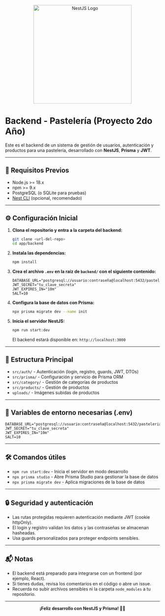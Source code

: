 <p align="center">
  <img src="https://nestjs.com/img/logo_text.svg" alt="NestJS Logo" width="320"/>
</p>

# Backend - Pastelería (Proyecto 2do Año)

Este es el backend de un sistema de gestión de usuarios, autenticación y productos para una pastelería, desarrollado con **NestJS**, **Prisma** y **JWT**.

---

## 🚀 Requisitos Previos

- Node.js >= 18.x
- npm >= 9.x
- PostgreSQL (o SQLite para pruebas)
- [Nest CLI](https://docs.nestjs.com/cli/overview) (opcional, recomendado)

---

## ⚙️ Configuración Inicial

1. **Clona el repositorio y entra a la carpeta del backend:**

   ```bash
   git clone <url-del-repo>
   cd app/backend
   ```

2. **Instala las dependencias:**

   ```bash
   npm install
   ```

3. **Crea el archivo `.env` en la raíz de `backend/` con el siguiente contenido:**

   ```env
   DATABASE_URL="postgresql://usuario:contraseña@localhost:5432/pasteleria"
   JWT_SECRET="tu_clave_secreta"
   JWT_EXPIRES_IN="10m"
   SALT=10
   ```

4. **Configura la base de datos con Prisma:**

   ```bash
   npx prisma migrate dev --name init
   ```

5. **Inicia el servidor NestJS:**

   ```bash
   npm run start:dev
   ```

   El backend estará disponible en: `http://localhost:3000`

---

## 📁 Estructura Principal

- `src/auth/` - Autenticación (login, registro, guards, JWT, DTOs)
- `src/prisma/` - Configuración y servicio de Prisma ORM
- `src/category/` - Gestión de categorías de productos
- `src/products/` - Gestión de productos
- `uploads/` - Imágenes subidas de productos

---

## 🔑 Variables de entorno necesarias (.env)

```env
DATABASE_URL="postgresql://usuario:contraseña@localhost:5432/pasteleria"
JWT_SECRET="tu_clave_secreta"
JWT_EXPIRES_IN="10m"
SALT=10
```

---

## 🛠️ Comandos útiles

- `npm run start:dev` - Inicia el servidor en modo desarrollo
- `npx prisma studio` - Abre Prisma Studio para gestionar la base de datos
- `npx prisma migrate dev` - Aplica migraciones de la base de datos

---

## 🔒 Seguridad y autenticación

- Las rutas protegidas requieren autenticación mediante JWT (cookie httpOnly).
- El login y registro validan los datos y las contraseñas se almacenan hasheadas.
- Usa guards personalizados para proteger endpoints sensibles.

---

## 📬 Notas

- El backend está preparado para integrarse con un frontend (por ejemplo, React).
- Si tienes dudas, revisa los comentarios en el código o abre un issue.
- Recuerda no subir archivos sensibles ni la carpeta `node_modules` a tu repositorio.

---

<p align="center">
  <b>¡Feliz desarrollo con NestJS y Prisma! 🎂🚀</b>
</p>
